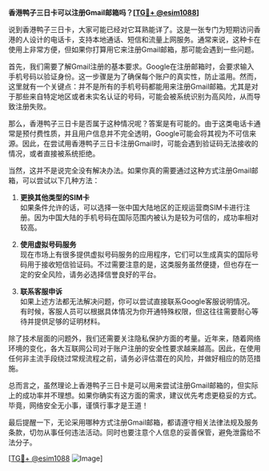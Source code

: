 **香港鸭子三日卡可以注册Gmail邮箱吗？[[TG💪+ @esim1088](https://t.me/s/esim1088)]**

说到香港鸭子三日卡，大家可能已经对它耳熟能详了。这是一张专门为短期访问香港的人设计的电话卡，支持本地通话、短信和流量上网服务。通常来说，这种卡在使用上非常方便，但如果你打算用它来注册Gmail邮箱，那可能会遇到一些问题。

首先，我们需要了解Gmail注册的基本要求。Google在注册邮箱时，会要求输入手机号码以验证身份。这一步骤是为了确保每个账户的真实性，防止滥用。然而，这里就有一个关键点：并不是所有的手机号码都能用来注册Gmail邮箱。尤其是对于那些来自特定地区或者未实名认证的号码，可能会被系统识别为高风险，从而导致注册失败。

那么，香港鸭子三日卡是否属于这种情况呢？答案是有可能的。由于这类电话卡通常是预付费性质，并且用户信息并不完全透明，Google可能会将其视为不可信来源。因此，在尝试用香港鸭子三日卡注册Gmail时，可能会遇到验证码无法接收的情况，或者直接被系统拒绝。

当然，这并不是说完全没有解决办法。如果你真的需要通过这种方式注册Gmail邮箱，可以尝试以下几种方法：

1. **更换其他类型的SIM卡**  
   如果条件允许的话，可以选择一张中国大陆地区的正规运营商SIM卡进行注册。因为中国大陆的手机号码在国际范围内被认为是较为可信的，成功率相对较高。

2. **使用虚拟号码服务**  
   现在市场上有很多提供虚拟号码服务的应用程序，它们可以生成真实的国际号码用于接收短信验证码。不过需要注意的是，这类服务虽然便捷，但也存在一定的安全风险，请务必选择信誉良好的平台。

3. **联系客服申诉**  
   如果上述方法都无法解决问题，你可以尝试直接联系Google客服说明情况。有时候，客服人员可以根据具体情况为你开通特殊权限，但这往往需要耐心等待并提供足够的证明材料。

除了技术层面的问题外，我们还需要关注隐私保护方面的考量。近年来，随着网络环境的变化，各大互联网公司对于账户注册的安全性要求越来越高。因此，在使用任何非主流手段绕过常规流程之前，请务必评估潜在的风险，并做好相应的防范措施。

总而言之，虽然理论上香港鸭子三日卡是可以用来尝试注册Gmail邮箱的，但实际上的成功率并不理想。如果你确实有这方面的需求，建议优先考虑更稳妥的方式。毕竟，网络安全无小事，谨慎行事才是王道！

最后提醒一下，无论采用哪种方式注册Gmail邮箱，都请遵守相关法律法规及服务条款，切勿从事任何违法活动。同时也要注意个人信息的妥善保管，避免泄露给不法分子。

[[TG💪+ @esim1088](https://t.me/s/esim1088) ![Image](https://i.postimg.cc/4NQfJmqS/Snipaste-2025-05-13-00-14-12.png)]